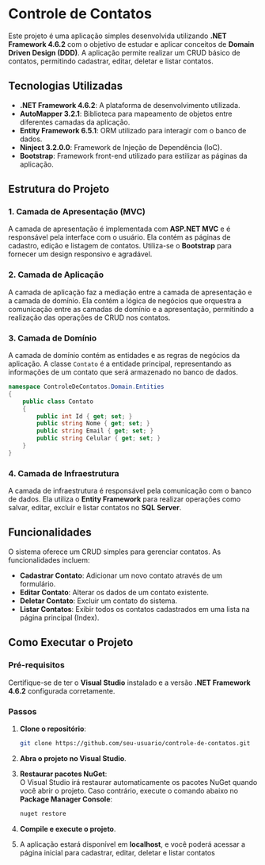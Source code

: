 # Controle de Contatos

Este projeto é uma aplicação simples desenvolvida utilizando **.NET Framework 4.6.2** com o objetivo de estudar e aplicar conceitos de **Domain Driven Design (DDD)**. A aplicação permite realizar um CRUD básico de contatos, permitindo cadastrar, editar, deletar e listar contatos.

## Tecnologias Utilizadas

- **.NET Framework 4.6.2**: A plataforma de desenvolvimento utilizada.
- **AutoMapper 3.2.1**: Biblioteca para mapeamento de objetos entre diferentes camadas da aplicação.
- **Entity Framework 6.5.1**: ORM utilizado para interagir com o banco de dados.
- **Ninject 3.2.0.0**: Framework de Injeção de Dependência (IoC).
- **Bootstrap**: Framework front-end utilizado para estilizar as páginas da aplicação.

## Estrutura do Projeto

### 1. **Camada de Apresentação (MVC)**

A camada de apresentação é implementada com **ASP.NET MVC** e é responsável pela interface com o usuário. Ela contém as páginas de cadastro, edição e listagem de contatos. Utiliza-se o **Bootstrap** para fornecer um design responsivo e agradável.

### 2. **Camada de Aplicação**

A camada de aplicação faz a mediação entre a camada de apresentação e a camada de domínio. Ela contém a lógica de negócios que orquestra a comunicação entre as camadas de domínio e a apresentação, permitindo a realização das operações de CRUD nos contatos.

### 3. **Camada de Domínio**

A camada de domínio contém as entidades e as regras de negócios da aplicação. A classe `Contato` é a entidade principal, representando as informações de um contato que será armazenado no banco de dados.

```csharp
namespace ControleDeContatos.Domain.Entities
{
    public class Contato
    {
        public int Id { get; set; }
        public string Nome { get; set; }
        public string Email { get; set; }
        public string Celular { get; set; }
    }
}
```


### 4. Camada de Infraestrutura

A camada de infraestrutura é responsável pela comunicação com o banco de dados. Ela utiliza o **Entity Framework** para realizar operações como salvar, editar, excluir e listar contatos no **SQL Server**.

## Funcionalidades

O sistema oferece um CRUD simples para gerenciar contatos. As funcionalidades incluem:

- **Cadastrar Contato**: Adicionar um novo contato através de um formulário.
- **Editar Contato**: Alterar os dados de um contato existente.
- **Deletar Contato**: Excluir um contato do sistema.
- **Listar Contatos**: Exibir todos os contatos cadastrados em uma lista na página principal (Index).

## Como Executar o Projeto

### Pré-requisitos

Certifique-se de ter o **Visual Studio** instalado e a versão **.NET Framework 4.6.2** configurada corretamente.

### Passos

1. **Clone o repositório**:
   ```bash
   git clone https://github.com/seu-usuario/controle-de-contatos.git


2. **Abra o projeto no Visual Studio**.

3. **Restaurar pacotes NuGet**:  
   O Visual Studio irá restaurar automaticamente os pacotes NuGet quando você abrir o projeto. Caso contrário, execute o comando abaixo no **Package Manager Console**:
   ```bash
   nuget restore

4. **Compile e execute o projeto**.

4. A aplicação estará disponível em **localhost**, e você poderá acessar a página inicial para cadastrar, editar, deletar e listar contatos
